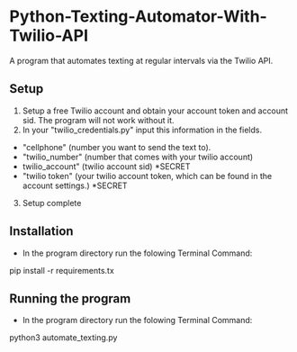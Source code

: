 # Python-Texting-Automator-With-Twilio-API
A program that automates texting at regular intervals via the Twilio API.

Setup
--------
1. Setup a free Twilio account and obtain your account token and account sid. The program will not work without it. 
2. In your "twilio_credentials.py" input this information in the fields. 

- "cellphone" (number you want to send the text to).
- "twilio_number" (number that comes with your twilio account)
- twilio_account" (twilio account sid)  *SECRET
- "twilio token" (your twilio account token, which can be found in the account settings.) *SECRET 

3. Setup complete

Installation
--------------
- In the program directory run the folowing Terminal Command:

pip install -r requirements.tx

Running the program
--------------------

- In the program directory run the folowing Terminal Command:

python3 automate_texting.py 
